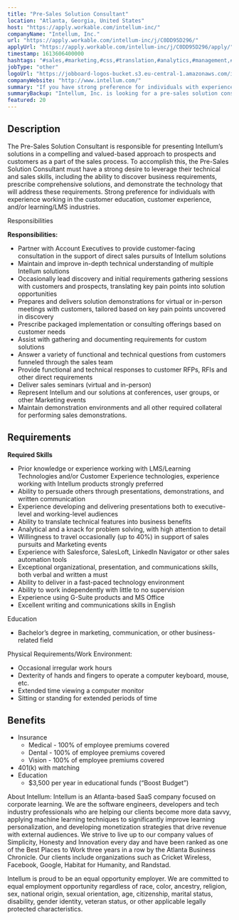 ```yaml
---
title: "Pre-Sales Solution Consultant"
location: "Atlanta, Georgia, United States"
host: "https://apply.workable.com/intellum-inc/"
companyName: "Intellum, Inc."
url: "https://apply.workable.com/intellum-inc/j/C0DD95D296/"
applyUrl: "https://apply.workable.com/intellum-inc/j/C0DD95D296/apply/"
timestamp: 1613606400000
hashtags: "#sales,#marketing,#css,#translation,#analytics,#management,#operations,#analysis,#office,#monitoring"
jobType: "other"
logoUrl: "https://jobboard-logos-bucket.s3.eu-central-1.amazonaws.com/intellum-inc-"
companyWebsite: "http://www.intellum.com/"
summary: "If you have strong preference for individuals with experience working in the customer education, customer experience, and/or learning/LMS industries, Intellum, Inc. is looking for someone with your skillset."
summaryBackup: "Intellum, Inc. is looking for a pre-sales solution consultant that has experience in: #sales, #marketing, #css."
featured: 20
---
```


## Description

The Pre-Sales Solution Consultant is responsible for presenting Intellum’s solutions in a compelling and valued-based approach to prospects and customers as a part of the sales process. To accomplish this, the Pre-Sales Solution Consultant must have a strong desire to leverage their technical and sales skills, including the ability to discover business requirements, prescribe comprehensive solutions, and demonstrate the technology that will address these requirements. Strong preference for individuals with experience working in the customer education, customer experience, and/or learning/LMS industries.

Responsibilities

**Responsibilities:**

*   Partner with Account Executives to provide customer-facing consultation in the support of direct sales pursuits of Intellum solutions
*   Maintain and improve in-depth technical understanding of multiple Intellum solutions
*   Occasionally lead discovery and initial requirements gathering sessions with customers and prospects, translating key pain points into solution opportunities
*   Prepares and delivers solution demonstrations for virtual or in-person meetings with customers, tailored based on key pain points uncovered in discovery
*   Prescribe packaged implementation or consulting offerings based on customer needs
*   Assist with gathering and documenting requirements for custom solutions
*   Answer a variety of functional and technical questions from customers funneled through the sales team
*   Provide functional and technical responses to customer RFPs, RFIs and other direct requirements
*   Deliver sales seminars (virtual and in-person)
*   Represent Intellum and our solutions at conferences, user groups, or other Marketing events
*   Maintain demonstration environments and all other required collateral for performing sales demonstrations.

## Requirements

**Required Skills**

*   Prior knowledge or experience working with LMS/Learning Technologies and/or Customer Experience technologies, experience working with Intellum products strongly preferred
*   Ability to persuade others through presentations, demonstrations, and written communication
*   Experience developing and delivering presentations both to executive-level and working-level audiences
*   Ability to translate technical features into business benefits
*   Analytical and a knack for problem solving, with high attention to detail
*   Willingness to travel occasionally (up to 40%) in support of sales pursuits and Marketing events
*   Experience with Salesforce, SalesLoft, LinkedIn Navigator or other sales automation tools
*   Exceptional organizational, presentation, and communications skills, both verbal and written a must
*   Ability to deliver in a fast-paced technology environment
*   Ability to work independently with little to no supervision
*   Experience using G-Suite products and MS Office
*   Excellent writing and communications skills in English

Education

*   Bachelor’s degree in marketing, communication, or other business-related field

Physical Requirements/Work Environment:

*   Occasional irregular work hours
*   Dexterity of hands and fingers to operate a computer keyboard, mouse, etc.
*   Extended time viewing a computer monitor
*   Sitting or standing for extended periods of time

## Benefits

*   Insurance
    *   Medical - 100% of employee premiums covered
    *   Dental - 100% of employee premiums covered
    *   Vision - 100% of employee premiums covered
*   401(k) with matching
*   Education
    *   $3,500 per year in educational funds (“Boost Budget”)

About Intellum: Intellum is an Atlanta-based SaaS company focused on corporate learning. We are the software engineers, developers and tech industry professionals who are helping our clients become more data savvy, applying machine learning techniques to significantly improve learning personalization, and developing monetization strategies that drive revenue with external audiences. We strive to live up to our company values of Simplicity, Honesty and Innovation every day and have been ranked as one of the Best Places to Work three years in a row by the Atlanta Business Chronicle. Our clients include organizations such as Cricket Wireless, Facebook, Google, Habitat for Humanity, and Randstad.

Intellum is proud to be an equal opportunity employer. We are committed to equal employment opportunity regardless of race, color, ancestry, religion, sex, national origin, sexual orientation, age, citizenship, marital status, disability, gender identity, veteran status, or other applicable legally protected characteristics.
